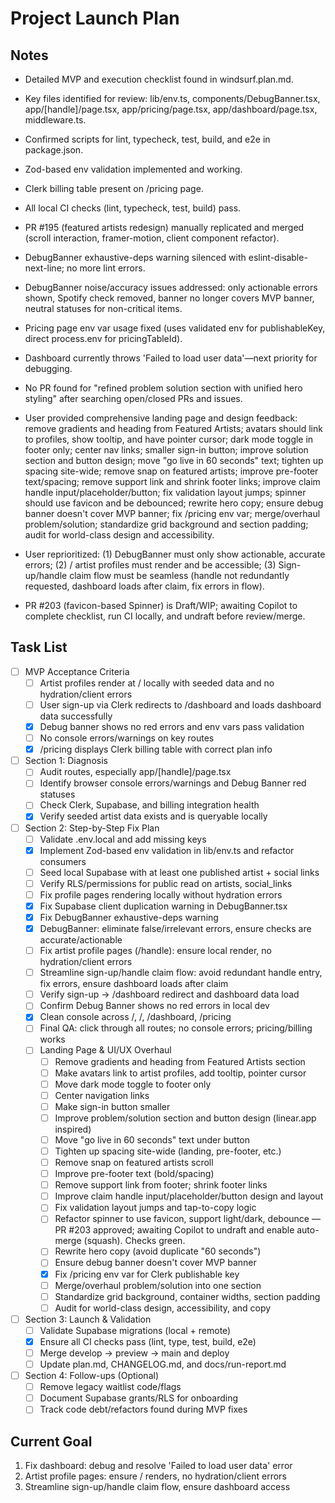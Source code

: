 # Project Launch Plan

## Notes

- Detailed MVP and execution checklist found in windsurf.plan.md.
- Key files identified for review: lib/env.ts, components/DebugBanner.tsx, app/[handle]/page.tsx, app/pricing/page.tsx, app/dashboard/page.tsx, middleware.ts.
- Confirmed scripts for lint, typecheck, test, build, and e2e in package.json.
- Zod-based env validation implemented and working.
- Clerk billing table present on /pricing page.
- All local CI checks (lint, typecheck, test, build) pass.
- PR #195 (featured artists redesign) manually replicated and merged (scroll interaction, framer-motion, client component refactor).
- DebugBanner exhaustive-deps warning silenced with eslint-disable-next-line; no more lint errors.
- DebugBanner noise/accuracy issues addressed: only actionable errors shown, Spotify check removed, banner no longer covers MVP banner, neutral statuses for non-critical items.
- Pricing page env var usage fixed (uses validated env for publishableKey, direct process.env for pricingTableId).
- Dashboard currently throws 'Failed to load user data'—next priority for debugging.
- No PR found for "refined problem solution section with unified hero styling" after searching open/closed PRs and issues.
- User provided comprehensive landing page and design feedback: remove gradients and heading from Featured Artists; avatars should link to profiles, show tooltip, and have pointer cursor; dark mode toggle in footer only; center nav links; smaller sign-in button; improve solution section and button design; move "go live in 60 seconds" text; tighten up spacing site-wide; remove snap on featured artists; improve pre-footer text/spacing; remove support link and shrink footer links; improve claim handle input/placeholder/button; fix validation layout jumps; spinner should use favicon and be debounced; rewrite hero copy; ensure debug banner doesn't cover MVP banner; fix /pricing env var; merge/overhaul problem/solution; standardize grid background and section padding; audit for world-class design and accessibility.
- User reprioritized: (1) DebugBanner must only show actionable, accurate errors; (2) /<handle> artist profiles must render and be accessible; (3) Sign-up/handle claim flow must be seamless (handle not redundantly requested, dashboard loads after claim, fix errors in flow).

- PR #203 (favicon-based Spinner) is Draft/WIP; awaiting Copilot to complete checklist, run CI locally, and undraft before review/merge.

## Task List

- [ ] MVP Acceptance Criteria
  - [ ] Artist profiles render at /<handle> locally with seeded data and no hydration/client errors
  - [ ] User sign-up via Clerk redirects to /dashboard and loads dashboard data successfully
  - [x] Debug banner shows no red errors and env vars pass validation
  - [ ] No console errors/warnings on key routes
  - [x] /pricing displays Clerk billing table with correct plan info
- [ ] Section 1: Diagnosis
  - [ ] Audit routes, especially app/[handle]/page.tsx
  - [ ] Identify browser console errors/warnings and Debug Banner red statuses
  - [ ] Check Clerk, Supabase, and billing integration health
  - [x] Verify seeded artist data exists and is queryable locally
- [ ] Section 2: Step-by-Step Fix Plan
  - [ ] Validate .env.local and add missing keys
  - [x] Implement Zod-based env validation in lib/env.ts and refactor consumers
  - [ ] Seed local Supabase with at least one published artist + social links
  - [ ] Verify RLS/permissions for public read on artists, social_links
  - [ ] Fix profile pages rendering locally without hydration errors
  - [x] Fix Supabase client duplication warning in DebugBanner.tsx
  - [x] Fix DebugBanner exhaustive-deps warning
  - [x] DebugBanner: eliminate false/irrelevant errors, ensure checks are accurate/actionable
  - [ ] Fix artist profile pages (/handle): ensure local render, no hydration/client errors
  - [ ] Streamline sign-up/handle claim flow: avoid redundant handle entry, fix errors, ensure dashboard loads after claim
  - [ ] Verify sign-up → /dashboard redirect and dashboard data load
  - [ ] Confirm Debug Banner shows no red errors in local dev
  - [x] Clean console across /, /<handle>, /dashboard, /pricing
  - [ ] Final QA: click through all routes; no console errors; pricing/billing works
  - [ ] Landing Page & UI/UX Overhaul
    - [ ] Remove gradients and heading from Featured Artists section
    - [ ] Make avatars link to artist profiles, add tooltip, pointer cursor
    - [ ] Move dark mode toggle to footer only
    - [ ] Center navigation links
    - [ ] Make sign-in button smaller
    - [ ] Improve problem/solution section and button design (linear.app inspired)
    - [ ] Move "go live in 60 seconds" text under button
    - [ ] Tighten up spacing site-wide (landing, pre-footer, etc.)
    - [ ] Remove snap on featured artists scroll
    - [ ] Improve pre-footer text (bold/spacing)
    - [ ] Remove support link from footer; shrink footer links
    - [ ] Improve claim handle input/placeholder/button design and layout
    - [ ] Fix validation layout jumps and tap-to-copy logic
    - [ ] Refactor spinner to use favicon, support light/dark, debounce — PR #203 approved; awaiting Copilot to undraft and enable auto-merge (squash). Checks green.
    - [ ] Rewrite hero copy (avoid duplicate "60 seconds")
    - [ ] Ensure debug banner doesn't cover MVP banner
    - [x] Fix /pricing env var for Clerk publishable key
    - [ ] Merge/overhaul problem/solution into one section
    - [ ] Standardize grid background, container widths, section padding
    - [ ] Audit for world-class design, accessibility, and copy
- [ ] Section 3: Launch & Validation
  - [ ] Validate Supabase migrations (local + remote)
  - [x] Ensure all CI checks pass (lint, type, test, build, e2e)
  - [ ] Merge develop → preview → main and deploy
  - [ ] Update plan.md, CHANGELOG.md, and docs/run-report.md
- [ ] Section 4: Follow-ups (Optional)
  - [ ] Remove legacy waitlist code/flags
  - [ ] Document Supabase grants/RLS for onboarding
  - [ ] Track code debt/refactors found during MVP fixes

## Current Goal

1. Fix dashboard: debug and resolve 'Failed to load user data' error
2. Artist profile pages: ensure /<handle> renders, no hydration/client errors
3. Streamline sign-up/handle claim flow, ensure dashboard access
